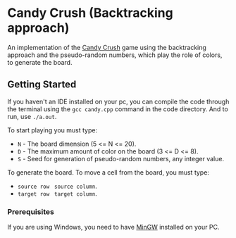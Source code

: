 # Candy Crush (Backtracking approach)

An implementation of the [Candy Crush](https://king.com/game/candycrush) game using the backtracking approach and the pseudo-random numbers, which play the role of colors, to generate the board.

## Getting Started

If you haven't an IDE installed on your pc, you can compile the code through the terminal using the ``gcc candy.cpp`` command in the code directory. And to run, use ``./a.out``.

To start playing you must type:

* ``N`` - The board dimension (5 <= N <= 20).
* ``D`` - The maximum amount of color on the board (3 <= D <= 8).
* ``S`` - Seed for generation of pseudo-random numbers, any integer value.


To generate the board. To move a cell from the board, you must type:

* ``source row`` `` source column``.
* ``target row``  `` target column``.

### Prerequisites

If you are using Windows, you need to have [MinGW](http://www.mingw.org/wiki/HOWTO_Install_the_MinGW_GCC_Compiler_Suite) installed on your PC.

